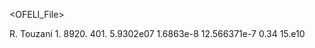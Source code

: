 <?xml version="1.0" encoding="ISO-8859-1" ?>
<OFELI_File>
<info>
   <title>Material data for Copper</title>
   <date></date>
   <author>R. Touzani</author>
</info>
<Material name="Copper">
   <Density>1.</Density>
   <SpecificHeat>8920.</SpecificHeat>
   <ThermalConductivity>401.</ThermalConductivity>
   <ElectricConductivity>5.9302e07</ElectricConductivity>
   <ElectricResistivity>1.6863e-8</ElectricResistivity>
   <MagneticPermeability>12.566371e-7</MagneticPermeability>
   <PoissonRatio>0.34</PoissonRatio>
   <YoungModulus>15.e10</YoungModulus>
</Material>
</OFELI_File>

